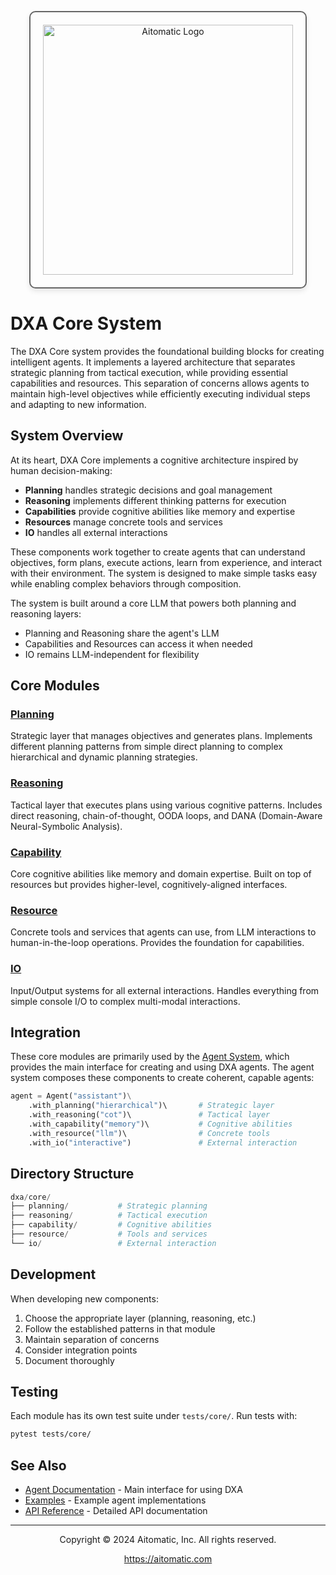 <!-- markdownlint-disable MD041 -->
<!-- markdownlint-disable MD033 -->
<p align="center">
  <img src="https://cdn.prod.website-files.com/62a10970901ba826988ed5aa/62d942adcae82825089dabdb_aitomatic-logo-black.png" alt="Aitomatic Logo" width="400" style="border: 2px solid #666; border-radius: 10px; padding: 20px; box-shadow: 0 4px 8px rgba(0,0,0,0.1);"/>
</p>

# DXA Core System

The DXA Core system provides the foundational building blocks for creating intelligent agents. It implements a layered architecture that separates strategic planning from tactical execution, while providing essential capabilities and resources. This separation of concerns allows agents to maintain high-level objectives while efficiently executing individual steps and adapting to new information.

## System Overview

At its heart, DXA Core implements a cognitive architecture inspired by human decision-making:

- **Planning** handles strategic decisions and goal management
- **Reasoning** implements different thinking patterns for execution
- **Capabilities** provide cognitive abilities like memory and expertise
- **Resources** manage concrete tools and services
- **IO** handles all external interactions

These components work together to create agents that can understand objectives, form plans, execute actions, learn from experience, and interact with their environment. The system is designed to make simple tasks easy while enabling complex behaviors through composition.

The system is built around a core LLM that powers both planning and reasoning layers:

- Planning and Reasoning share the agent's LLM
- Capabilities and Resources can access it when needed
- IO remains LLM-independent for flexibility

## Core Modules

### [Planning](planning/README.md)

Strategic layer that manages objectives and generates plans. Implements different planning patterns from simple direct planning to complex hierarchical and dynamic planning strategies.

### [Reasoning](reasoning/README.md)

Tactical layer that executes plans using various cognitive patterns. Includes direct reasoning, chain-of-thought, OODA loops, and DANA (Domain-Aware Neural-Symbolic Analysis).

### [Capability](capability/README.md)

Core cognitive abilities like memory and domain expertise. Built on top of resources but provides higher-level, cognitively-aligned interfaces.

### [Resource](resource/README.md)

Concrete tools and services that agents can use, from LLM interactions to human-in-the-loop operations. Provides the foundation for capabilities.

### [IO](io/README.md)

Input/Output systems for all external interactions. Handles everything from simple console I/O to complex multi-modal interactions.

## Integration

These core modules are primarily used by the [Agent System](../agent/README.md), which provides the main interface for creating and using DXA agents. The agent system composes these components to create coherent, capable agents:

```python
agent = Agent("assistant")\
    .with_planning("hierarchical")\       # Strategic layer
    .with_reasoning("cot")\               # Tactical layer
    .with_capability("memory")\           # Cognitive abilities
    .with_resource("llm")\                # Concrete tools
    .with_io("interactive")               # External interaction
```

## Directory Structure

```python
dxa/core/
├── planning/           # Strategic planning
├── reasoning/          # Tactical execution
├── capability/         # Cognitive abilities
├── resource/           # Tools and services
└── io/                 # External interaction
```

## Development

When developing new components:

1. Choose the appropriate layer (planning, reasoning, etc.)
2. Follow the established patterns in that module
3. Maintain separation of concerns
4. Consider integration points
5. Document thoroughly

## Testing

Each module has its own test suite under `tests/core/`. Run tests with:

```bash
pytest tests/core/
```

## See Also

- [Agent Documentation](../agent/README.md) - Main interface for using DXA
- [Examples](../../examples/README.md) - Example agent implementations
- [API Reference](../../docs/api/README.md) - Detailed API documentation

---

<p align="center">
Copyright © 2024 Aitomatic, Inc. All rights reserved.
</p>

<p align="center">
<a href="https://aitomatic.com">https://aitomatic.com</a>
</p>
